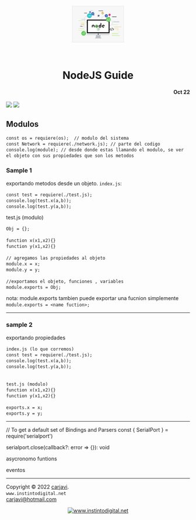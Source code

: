 <p align="center"><img src="https://raw.githubusercontent.com/carjavi/nodejs-guide/master/img/nodejs.png" height="100" alt=" " /></p>
<br>
<h1 align="center">NodeJS Guide</h1> 
<h4 align="right">Oct 22</h4>
<img src="https://img.shields.io/badge/OS-Linux%20GNU-yellowgreen">
<img src="https://img.shields.io/badge/OS-Windows%2011-blue">

<br>

## Modulos
```
const os = requiere(os);  // modulo del sistema
const Network = requiere(./network.js); // parte del codigo 
console.log(module); // desde donde estas llamando el modulo, se ver el objeto con sus propiedades que son los metodos
```


### Sample 1
exportando metodos desde un objeto. ```index.js```: 
```
const test = requiere(./test.js);
console.log(test.x(a,b));
console.log(test.y(a,b));
```

test.js (modulo)
```
Obj = {};

function x(x1,x2){}
function y(x1,x2){}

// agregamos las propiedades al objeto
module.x = x;
module.y = y;

//exportamos el objeto, funciones , variables
module.exports = Obj;
```

nota: module.exports tambien puede exportar una fucnion simplemente
```module.exports = <name fuction>;```



---


### sample 2
exportando propiedades
```
index.js (lo que corremos)
const test = requiere(./test.js);
console.log(test.x(a,b));
console.log(test.y(a,b));


test.js (modulo)
function x(x1,x2){}
function y(x1,x2){}

exports.x = x;
exports.y = y;
```



---
// To get a default set of Bindings and Parsers
const { SerialPort } = require('serialport')

serialport.close(callback?: error => {}): void

asycronomo funtions

eventos

---
Copyright &copy; 2022 [carjavi](https://github.com/carjavi). <br>
```www.instintodigital.net``` <br>
carjavi@hotmail.com <br>
<p align="center">
    <a href="https://instintodigital.net/" target="_blank"><img src="https://raw.githubusercontent.com/carjavi/nodejs-guide/master/img/developer.png" height="100" alt="www.instintodigital.net"></a>
</p>



